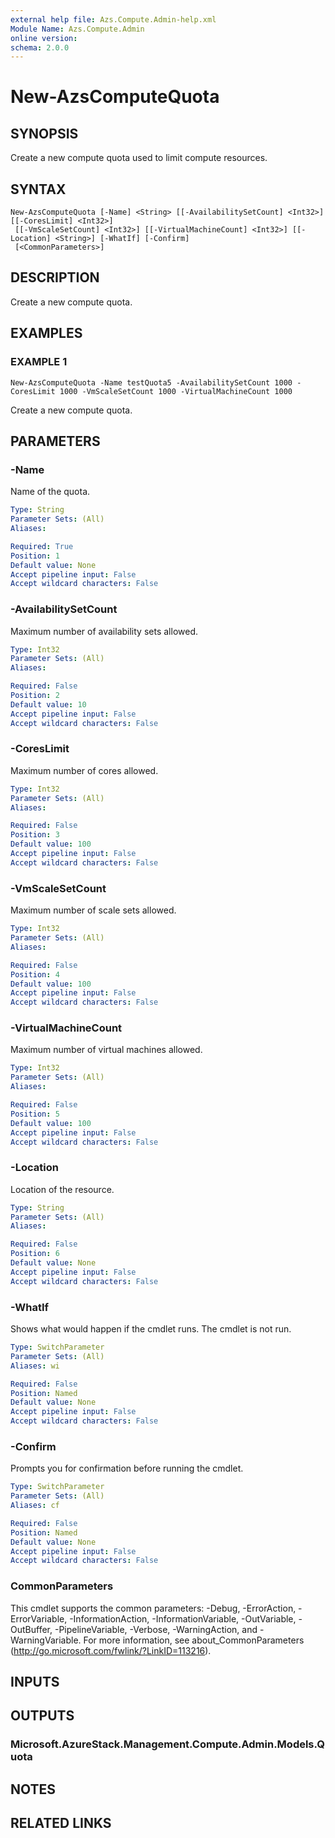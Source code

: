 ```yaml
---
external help file: Azs.Compute.Admin-help.xml
Module Name: Azs.Compute.Admin
online version:
schema: 2.0.0
---
```


# New-AzsComputeQuota

## SYNOPSIS
Create a new compute quota used to limit compute resources.

## SYNTAX

```
New-AzsComputeQuota [-Name] <String> [[-AvailabilitySetCount] <Int32>] [[-CoresLimit] <Int32>]
 [[-VmScaleSetCount] <Int32>] [[-VirtualMachineCount] <Int32>] [[-Location] <String>] [-WhatIf] [-Confirm]
 [<CommonParameters>]
```

## DESCRIPTION
Create a new compute quota.

## EXAMPLES

### EXAMPLE 1
```
New-AzsComputeQuota -Name testQuota5 -AvailabilitySetCount 1000 -CoresLimit 1000 -VmScaleSetCount 1000 -VirtualMachineCount 1000
```

Create a new compute quota.

## PARAMETERS

### -Name
Name of the quota.

```yaml
Type: String
Parameter Sets: (All)
Aliases:

Required: True
Position: 1
Default value: None
Accept pipeline input: False
Accept wildcard characters: False
```

### -AvailabilitySetCount
Maximum number of availability sets allowed.

```yaml
Type: Int32
Parameter Sets: (All)
Aliases:

Required: False
Position: 2
Default value: 10
Accept pipeline input: False
Accept wildcard characters: False
```

### -CoresLimit
Maximum number of cores allowed.

```yaml
Type: Int32
Parameter Sets: (All)
Aliases:

Required: False
Position: 3
Default value: 100
Accept pipeline input: False
Accept wildcard characters: False
```

### -VmScaleSetCount
Maximum number of scale sets allowed.

```yaml
Type: Int32
Parameter Sets: (All)
Aliases:

Required: False
Position: 4
Default value: 100
Accept pipeline input: False
Accept wildcard characters: False
```

### -VirtualMachineCount
Maximum number of virtual machines allowed.

```yaml
Type: Int32
Parameter Sets: (All)
Aliases:

Required: False
Position: 5
Default value: 100
Accept pipeline input: False
Accept wildcard characters: False
```

### -Location
Location of the resource.

```yaml
Type: String
Parameter Sets: (All)
Aliases:

Required: False
Position: 6
Default value: None
Accept pipeline input: False
Accept wildcard characters: False
```

### -WhatIf
Shows what would happen if the cmdlet runs.
The cmdlet is not run.

```yaml
Type: SwitchParameter
Parameter Sets: (All)
Aliases: wi

Required: False
Position: Named
Default value: None
Accept pipeline input: False
Accept wildcard characters: False
```

### -Confirm
Prompts you for confirmation before running the cmdlet.

```yaml
Type: SwitchParameter
Parameter Sets: (All)
Aliases: cf

Required: False
Position: Named
Default value: None
Accept pipeline input: False
Accept wildcard characters: False
```

### CommonParameters
This cmdlet supports the common parameters: -Debug, -ErrorAction, -ErrorVariable, -InformationAction, -InformationVariable, -OutVariable, -OutBuffer, -PipelineVariable, -Verbose, -WarningAction, and -WarningVariable. For more information, see about_CommonParameters (<http://go.microsoft.com/fwlink/?LinkID=113216>).

## INPUTS

## OUTPUTS

### Microsoft.AzureStack.Management.Compute.Admin.Models.Quota

## NOTES

## RELATED LINKS
